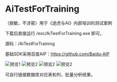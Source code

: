 # AiTestForTraining
（脱敏，不涉密）用于《途虎与AI》内部培训的测试案例

下载后直接运行 /exc/AiTestForTraining.exe 即可。

源码：/AiTestForTraining

基础SDK采用百度AIP：https://github.com/Baidu-AIP

![预览1](https://github.com/unilog/AiTestForTraining/blob/master/AiTestForTraining/Resources/%E5%BE%AE%E4%BF%A1%E5%9B%BE%E7%89%87_20180221171916.png)
![预览2](https://github.com/unilog/AiTestForTraining/blob/master/AiTestForTraining/Resources/topic.png)
![预览2](https://github.com/unilog/AiTestForTraining/blob/master/AiTestForTraining/Resources/topic.png)
![预览2](https://github.com/unilog/AiTestForTraining/blob/master/AiTestForTraining/Resources/%E5%BE%AE%E4%BF%A1%E5%9B%BE%E7%89%87_20180221171945.png)


可自行链接数据库对应表和列，批量分析结果。

